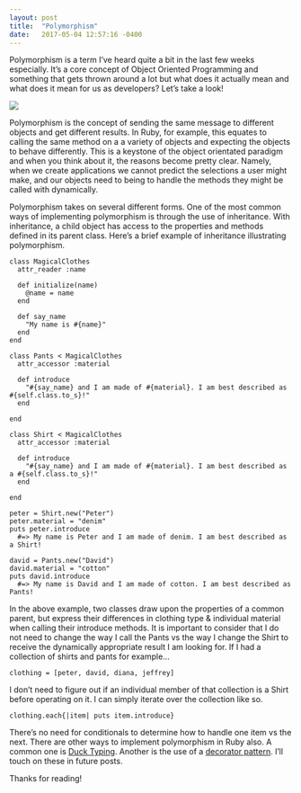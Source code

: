 ```yaml
---
layout: post
title:  "Polymorphism"
date:   2017-05-04 12:57:16 -0400
---
```



Polymorphism is a term I’ve heard quite a bit in the last few weeks especially. It’s a core concept of Object Oriented Programming and something that gets thrown around a lot but what does it actually mean and what does it mean for us as developers? Let’s take a look!

![](https://technofriends.files.wordpress.com/2008/02/polymorphism.gif)

Polymorphism is the concept of sending the same message to different objects and get different results. In Ruby, for example, 
this equates to calling the same method on a a variety of objects and expecting the objects to behave differently. This is a keystone of the object orientated paradigm and when you think about it, the reasons become pretty clear. Namely, when we create applications we cannot predict the selections a user might make, and our objects need to being to handle the methods they might be called with dynamically.

<pun>Polymorphism takes on several different forms</pun>. One of the most common ways of implementing polymorphism is through the use of inheritance. With inheritance, a child object has access to the properties and methods defined in its parent class. Here’s a brief example of inheritance illustrating polymorphism.

``` 
class MagicalClothes
  attr_reader :name

  def initialize(name)
    @name = name
  end

  def say_name
    "My name is #{name}"
  end
end

class Pants < MagicalClothes
  attr_accessor :material

  def introduce
    "#{say_name} and I am made of #{material}. I am best described as #{self.class.to_s}!"
  end

end

class Shirt < MagicalClothes
  attr_accessor :material

  def introduce
    "#{say_name} and I am made of #{material}. I am best described as a #{self.class.to_s}!"
  end

end

peter = Shirt.new("Peter")
peter.material = "denim"
puts peter.introduce
  #=> My name is Peter and I am made of denim. I am best described as a Shirt!

david = Pants.new("David")
david.material = "cotton"
puts david.introduce
  #=> My name is David and I am made of cotton. I am best described as Pants!

```

In the above example, two classes draw upon the properties of a common parent, but express their differences in clothing type & individual material when calling their introduce methods. It is important to consider that I do not need to change the way I call the Pants vs the way I change the Shirt to receive the dynamically appropriate result I am looking for. If I had a collection of shirts and pants for example…

```clothing = [peter, david, diana, jeffrey]```

I don’t need to figure out if an individual member of that collection is a Shirt before operating on it. I can simply iterate over the collection like so.

```clothing.each{|item| puts item.introduce}```

There’s no need for conditionals to determine how to handle one item vs the next. There are other ways to implement polymorphism in Ruby also. A common one is [Duck Typing](http://rubylearning.com/satishtalim/duck_typing.html). Another is the use of a [decorator pattern](http://nithinbekal.com/posts/ruby-decorators/). I’ll touch on these in future posts.

Thanks for reading!

